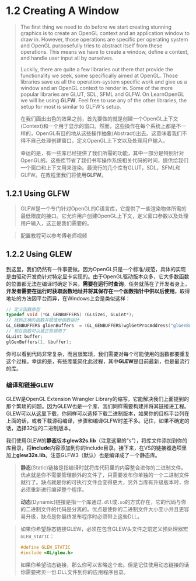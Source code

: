 # 1.2 Creating A Window

>The first thing we need to do before we start creating stunning graphics is to create an OpenGL context and an application window to draw in. However, those operations are specific per operating system and OpenGL purposefully tries to abstract itself from these operations. This means we have to create a window, define a context, and handle user input all by ourselves.
>
>Luckily, there are quite a few libraries out there that provide the functionality we seek, some specifically aimed at OpenGL. Those libraries save us all the operation-system specific work and give us a window and an OpenGL context to render in. Some of the more popular libraries are GLUT, SDL, SFML and GLFW. On LearnOpenGL we will be using **GLFW**. Feel free to use any of the other libraries, the setup for most is similar to GLFW's setup.
>
>在我们画出出色的效果之前，首先要做的就是创建一个OpenGL上下文(Context)和一个用于显示的窗口。然而，这些操作在每个系统上都是不一样的，OpenGL有目的地从这些操作抽象(Abstract)出去。这意味着我们不得不自己处理创建窗口，定义OpenGL上下文以及处理用户输入。
>
>幸运的是，有一些库已经提供了我们所需的功能，其中一部分是特别针对OpenGL的。这些库节省了我们书写操作系统相关代码的时间，提供给我们一个窗口和上下文用来渲染。最流行的几个库有GLUT，SDL，SFML和GLFW。在教程里我们将使用**GLFW**。

## 1.2.1 Using GLFW

> GLFW是一个专门针对OpenGL的C语言库，它提供了一些渲染物体所需的最低限度的接口。它允许用户创建OpenGL上下文，定义窗口参数以及处理用户输入，这正是我们需要的。

> 配置教程可以参考傅老师视频

## 1.2.2 Using GLEW

到这里，我们仍然有一件事要做。因为OpenGL只是一个标准/规范，具体的实现是由驱动开发商针对特定显卡实现的。由于OpenGL驱动版本众多，它大多数函数的位置都无法在编译时确定下来，**需要在运行时查询**。任务就落在了开发者身上，**开发者需要在运行时获取函数地址并将其保存在一个函数指针中供以后使用**。取得地址的方法因平台而异，在Windows上会是类似这样：

```c
// 定义函数原型
typedef void (*GL_GENBUFFERS) (GLsizei, GLuint*);
// 找到正确的函数并赋值给函数指针
GL_GENBUFFERS glGenBuffers  = (GL_GENBUFFERS)wglGetProcAddress("glGenBuffers");
// 现在函数可以被正常调用了
GLuint buffer;
glGenBuffers(1, &buffer);
```

你可以看到代码非常复杂，而且很繁琐，我们需要对每个可能使用的函数都要重复这个过程。幸运的是，有些库能简化此过程，其中**GLEW**是目前最新，也是最流行的库。

### 编译和链接GLEW

GLEW是OpenGL Extension Wrangler Library的缩写，它能解决我们上面提到的那个繁琐的问题。因为GLEW也是一个库，我们同样需要构建并将其链接进工程。GLEW可以从[这里](http://glew.sourceforge.net/index.html)下载，你同样可以选择下载二进制版本，如果你的目标平台列在上面的话，或者下载源码编译，步骤和编译GLFW时差不多。记住，如果不确定的话，选择32位的二进制版本。

我们使用GLEW的**静态**版本**glew32s.lib**（注意这里的“s”），将库文件添加到你的库目录，将**include**内容添加到你的include目录。接下来，在VS的链接器选项里加上**glew32s.lib**。注意GLFW3（默认）也是编译成了一个静态库。

>**静态**(Static)链接是指编译时就将库代码里的内容整合进你的二进制文件。优点就是你不需要管理额外的文件了，只需要发布你单独的一个二进制文件就行了。缺点就是你的可执行文件会变得更大，另外当库有升级版本时，你必须重新进行编译整个程序。
>
>**动态**(Dynamic)链接是指一个库通过`.dll`或`.so`的方式存在，它的代码与你的二进制文件的代码是分离的。优点是使你的二进制文件大小变小并且更容易升级，缺点是你最终发布程序时必须带上这些DLL。

>如果你希望静态链接GLEW，必须在包含GLEW头文件之前定义预处理器宏`GLEW_STATIC`：
>
>```c
>#define GLEW_STATIC
>#include <GL/glew.h>
>```
>
>如果你希望动态链接，那么你可以省略这个宏。但是记住使用动态链接的话你需要拷贝一份.DLL文件到你的应用程序目录。